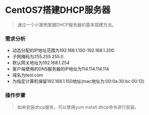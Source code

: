 # CentOS7搭建DHCP服务器
> 通过一个小案例掌握DHCP服务器的基本搭建方法。
### 需求分析
    
   - 动态分配的IP地址范围为192.168.1.100-192.168.1.200
   - 子网掩码为255.255.255.0
   - 默认网关地址为192.168.1.254
   - 客户端使用的DNS服务器的IP地址为114.114.114.114
   - 域名为test.com
   - 为指定计算机保留192.168.1.150地址(mac地址为:00:0a:30:bc:00:12)
### 操作步骤
> 如未安装dhcp服务，可以使用yum install dhcp命令进行安装。
